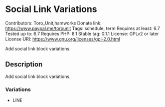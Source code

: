 # Social Link Variations

Contributors:      Toro_Unit,hamworks 
Donate link:       https://www.paypal.me/torounit
Tags:              schedule, term
Requires at least: 6.7 
Tested up to:      6.7 
Requires PHP:      8.1 
Stable tag:        0.1.1
License:           GPLv2 or later 
License URI:       https://www.gnu.org/licenses/gpl-2.0.html

Add social link block variations.

## Description

Add social link block variations.

### Variations
* LINE

